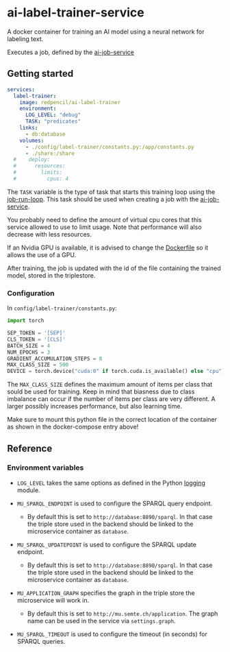 # ai-label-trainer-service

A docker container for training an AI model using a neural network for labeling text.

Executes a job, defined by the [ai-job-service](https://github.com/redpencilio/ai-job-service)

## Getting started

```yml
services:
  label-trainer:
    image: redpencil/ai-label-trainer
    environment:
      LOG_LEVEL: "debug"
      TASK: "predicates"
    links:
      - db:database
    volumes:
      - ./config/label-trainer/constants.py:/app/constants.py
      - ./share:/share
  #    deploy:
  #      resources:
  #        limits:
  #          cpus: 4
```

The `TASK` variable is the type of task that starts this training loop using
the [job-run-loop](https://github.com/stijnrosaer/job-run-loop). This task should be used when creating a job with
the [ai-job-service](https://github.com/redpencilio/ai-job-service).

You probably need to define the amount of virtual cpu cores that this service allowed to use to limit usage. Note that
performance will also decrease with less resources.

If an Nvidia GPU is available, it is advised to change the [Dockerfile](Dockerfile) so it allows the use of a GPU.

After training, the job is updated with the id of the file containing the trained model, stored in the triplestore.

### Configuration

In `config/label-trainer/constants.py`:

```python
import torch

SEP_TOKEN = '[SEP]'
CLS_TOKEN = '[CLS]'
BATCH_SIZE = 4
NUM_EPOCHS = 3
GRADIENT_ACCUMULATION_STEPS = 8
MAX_CLASS_SIZE = 500
DEVICE = torch.device("cuda:0" if torch.cuda.is_available() else "cpu")
```

The `MAX_CLASS_SIZE` defines the maximum amount of items per class that sould be used for training. Keep in mind that
biasness due to class imbalance can occur if the number of items per class are very different. A larger possibly
increases performance, but also learning time.

Make sure to mount this python file in the correct location of the container as shown in the docker-compose entry above!

## Reference

### Environment variables

- `LOG_LEVEL` takes the same options as defined in the
  Python [logging](https://docs.python.org/3/library/logging.html#logging-levels) module.


- `MU_SPARQL_ENDPOINT` is used to configure the SPARQL query endpoint.

    - By default this is set to `http://database:8890/sparql`. In that case the triple store used in the backend should
      be linked to the microservice container as `database`.


- `MU_SPARQL_UPDATEPOINT` is used to configure the SPARQL update endpoint.

    - By default this is set to `http://database:8890/sparql`. In that case the triple store used in the backend should
      be linked to the microservice container as `database`.


- `MU_APPLICATION_GRAPH` specifies the graph in the triple store the microservice will work in.

    - By default this is set to `http://mu.semte.ch/application`. The graph name can be used in the service
      via `settings.graph`.


- `MU_SPARQL_TIMEOUT` is used to configure the timeout (in seconds) for SPARQL queries.


